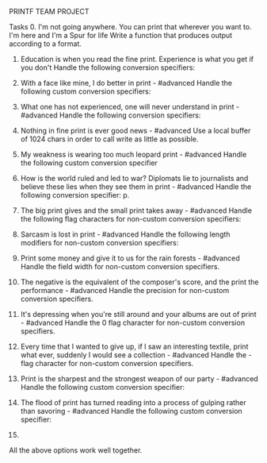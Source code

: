 PRINTF TEAM PROJECT 

Tasks 
0. I'm not going anywhere. You can print that wherever you want to. I'm here and I'm a Spur for life
Write a function that produces output according to a format.

1. Education is when you read the fine print. Experience is what you get if you don't
Handle the following conversion specifiers:

2. With a face like mine, I do better in print - #advanced
Handle the following custom conversion specifiers:

3. What one has not experienced, one will never understand in print - #advanced
Handle the following conversion specifiers:

4. Nothing in fine print is ever good news - #advanced
Use a local buffer of 1024 chars in order to call write as little as possible.

5. My weakness is wearing too much leopard print - #advanced
Handle the following custom conversion specifier

6. How is the world ruled and led to war? Diplomats lie to journalists and believe these lies when they see them in print - #advanced
Handle the following conversion specifier: p.

7. The big print gives and the small print takes away - #advanced
Handle the following flag characters for non-custom conversion specifiers:

8. Sarcasm is lost in print - #advanced
Handle the following length modifiers for non-custom conversion specifiers:

9. Print some money and give it to us for the rain forests - #advanced
Handle the field width for non-custom conversion specifiers.

10. The negative is the equivalent of the composer's score, and the print the performance - #advanced
Handle the precision for non-custom conversion specifiers.

11. It's depressing when you're still around and your albums are out of print - #advanced
Handle the 0 flag character for non-custom conversion specifiers.

12. Every time that I wanted to give up, if I saw an interesting textile, print what ever, suddenly I would see a collection - #advanced
Handle the - flag character for non-custom conversion specifiers.

13. Print is the sharpest and the strongest weapon of our party - #advanced
Handle the following custom conversion specifier:

14. The flood of print has turned reading into a process of gulping rather than savoring - #advanced
Handle the following custom conversion specifier:
15. 
All the above options work well together.
